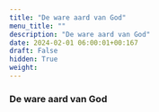 ```yaml
---
title: "De ware aard van God"
menu_title: ""
description: "De ware aard van God"
date: 2024-02-01 06:00:01+00:167
draft: False
hidden: True
weight:
---
```

### De ware aard van God


